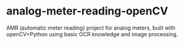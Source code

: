 # analog-meter-reading-openCV
AMR (automatic meter reading) project for analog meters, built with openCV+Python using basic OCR knowledge and image processing.
